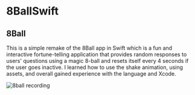 # 8BallSwift

## 8Ball

This is a simple remake of the 8Ball app in Swift which is a fun and interactive fortune-telling application that provides random responses to users' questions using a magic 8-ball and resets itself every 4 seconds if the user goes inactive. I learned how to use the shake animation, using assets, and overall gained experience with the language and Xcode.

![8ball recording ](https://github.com/joelmanjet/8BallSwift/assets/22900105/288ad28c-9ba8-451e-ad05-71eb1eb230cf)
